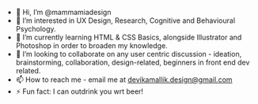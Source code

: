 - 👋 Hi, I’m @mammamiadesign
- 👀 I’m interested in UX Design, Research, Cognitive and Behavioural Psychology.
- 🌱 I’m currently learning HTML & CSS Basics, alongside Illustrator and Photoshop in order to broaden my knowledge.
- 💞️ I’m looking to collaborate on any user centric discussion - ideation, brainstorming, collaboration, design-related, beginners in front end dev related.
- 📫 How to reach me - email me at devikamallik.design@gmail.com
- ⚡ Fun fact: I can outdrink you wrt beer!

<!---
mammamiadesign/mammamiadesign is a ✨ special ✨ repository because its `README.md` (this file) appears on your GitHub profile.
You can click the Preview link to take a look at your changes.
--->
